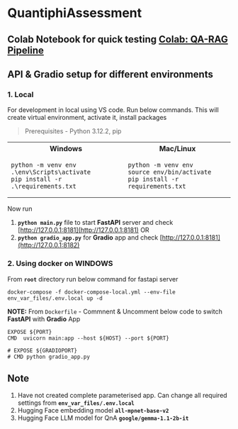 # QuantiphiAssessment

## Colab Notebook for quick testing [Colab: QA-RAG Pipeline](https://colab.research.google.com/drive/1M3qIodbAFiMqdQcuORo7GmTi-w-gHo0w)


## API & Gradio setup for different environments


### 1. Local

For development in local using VS code. Run below commands. This will create virtual environment, activate it, install packages

> Prerequisites - Python 3.12.2, pip

<table>
<tr>
<th> Windows </th>
<th> Mac/Linux </th>
</tr>
<tr>
<td>

```
python -m venv env
.\env\Scripts\activate
pip install -r .\requirements.txt
```
</td>

<td>
  
```
python -m venv env
source env/bin/activate
pip install -r requirements.txt
```
</td>
</tr>
</table>

Now run 
1. **`python main.py`** file to start **FastAPI** server and check [http://127.0.0.1:8181](http://127.0.0.1:8181) OR
2. **`python gradio_app.py`** for **Gradio** app and check [http://127.0.0.1:8181](http://127.0.0.1:8182)


### 2. Using docker on WINDOWS
From **`root`** directory run below command for fastapi server

```
docker-compose -f docker-compose-local.yml --env-file env_var_files/.env.local up -d
```

**NOTE:** From `Dockerfile` - Commnent & Uncomment below code to switch **FastAPI** with **Gradio** App
```
EXPOSE ${PORT}
CMD  uvicorn main:app --host ${HOST} --port ${PORT}

# EXPOSE ${GRADIOPORT}
# CMD python gradio_app.py
```


## Note
1. Have not created complete parameterised app. Can change all required settings from **`env_var_files/.env.local`**
2. Hugging Face embedding model **`all-mpnet-base-v2`**
3. Hugging Face LLM model for QnA **`google/gemma-1.1-2b-it`**
